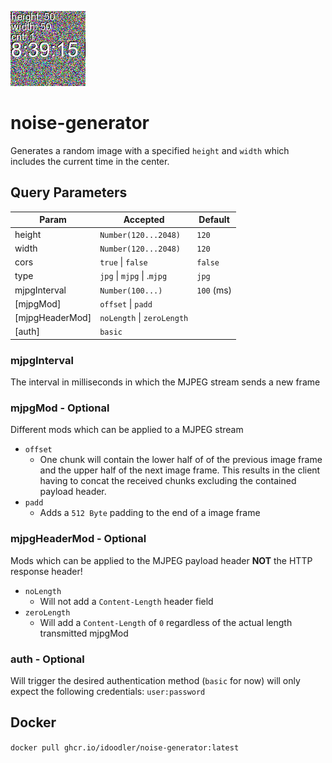 ![Example](noiseGenerator.jpeg)

# noise-generator

Generates a random image with a specified `height` and `width` which includes the current time in the center.

## Query Parameters
| Param           | Accepted                   | Default    |
|-----------------|----------------------------|------------|
| height          | `Number(120...2048)`       | `120`      |
| width           | `Number(120...2048)`       | `120`      |
| cors            | `true` \| `false`          | `false`    |
| type            | `jpg` \| `mjpg` \| .`mjpg` | `jpg`      |
| mjpgInterval    | `Number(100...)`           | `100` (ms) |
| [mjpgMod]       | `offset` \| `padd`         |            |
| [mjpgHeaderMod] | `noLength` \| `zeroLength` |            |
| [auth]          | `basic`                    |            |

### mjpgInterval
The interval in milliseconds in which the MJPEG stream sends a new frame

### mjpgMod - Optional
Different mods which can be applied to a MJPEG stream
- `offset`
  - One chunk will contain the lower half of of the previous image frame and the upper half of the next image frame. This results in the client having to concat the received chunks excluding the contained payload header.
- `padd`
  - Adds a `512 Byte` padding to the end of a image frame

### mjpgHeaderMod - Optional
Mods which can be applied to the MJPEG payload header **NOT** the HTTP response header!
- `noLength`
  - Will not add a `Content-Length` header field
- `zeroLength`
  - Will add a `Content-Length` of `0` regardless of the actual length transmitted
mjpgMod

### auth - Optional
Will trigger the desired authentication method (`basic` for now) will only expect the following credentials: `user:password`

## Docker
`docker pull ghcr.io/idoodler/noise-generator:latest`

